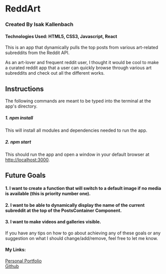 # ReddArt

### Created By Isak Kallenbach

#### Technologies Used: HTML5, CSS3, Javascript, React

This is an app that dynamically pulls the top posts from various art-related subreddits from the Reddit API.

As an art-lover and frequent reddit user, I thought it would be cool to make a curated reddit app that a user can quickly browse through various art subreddits and check out all the different works.


## Instructions

The following commands are meant to be typed into the terminal at the app's directory.

##### 1. npm install

This will install all modules and dependencies needed to run the app.

##### 2. npm start

This should run the app and open a window in your default browser at [http://localhost:3000](http://localhost:3000).

## Future Goals

#### 1. I want to create a function that will switch to a default image if no media is available (this is priority number one).
#### 2. I want to be able to dynamically display the name of the current subreddit at the top of the PostsContainer Component.
#### 3. I want to make videos and galleries visible.

If you have any tips on how to go about achieving any of these goals or any suggestion on what I should change/add/remove, feel free to let me know.
<br>
#### My Links:
[Personal Portfolio](https://kallenbach13.github.io/personal-portfolio-website/)
<br>
[Github](https://github.com/kallenbach13)
